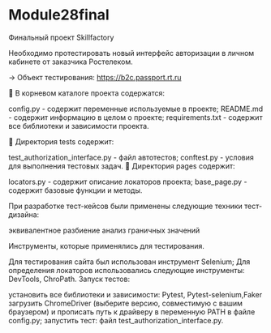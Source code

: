 # Module28final
Финальный проект Skillfactory


Необходимо протестировать новый интерфейс авторизации в личном кабинете от заказчика Ростелеком.

→ Объект тестирования: https://b2c.passport.rt.ru


📑 В корневом каталоге проекта содержатся:

config.py - содержит переменные используемые в проекте;
README.md - содержит информацию в целом о проекте;
requirements.txt - содержит все библиотеки и зависимости проекта.
 
📑 Директория tests содержит:

test_authorization_interface.py - файл автотестов;
conftest.py - условия для выполнения тестовых задач.
📑 Директория pages содержит:

locators.py - содержит описание локаторов проекта;
base_page.py - содержит базовые функции и методы.
 

При разработке тест-кейсов были применены следующие техники тест-дизайна:

эквивалентное разбиение
анализ граничных значений
 
Инструменты, которые применялись для тестирования.

Для тестирования сайта был использован инструмент Selenium;
Для определения локаторов использовались следующие инструменты: DevTools, ChroPath.
Запуск тестов:

установить все библиотеки и зависимости:  Pytest, Pytest-selenium,Faker
загрузить ChromeDriver (выберите версию, совместимую с вашим браузером) и прописать путь к драйверу в переменную PATH в файле config.py;
запустить тест: файл test_authorization_interface.py.
